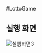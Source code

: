 #LottoGame

## 실행 화면
![실행화면3](https://user-images.githubusercontent.com/32935365/90384821-1f7dcb80-e0bd-11ea-97e1-90f438cf11b2.PNG)
